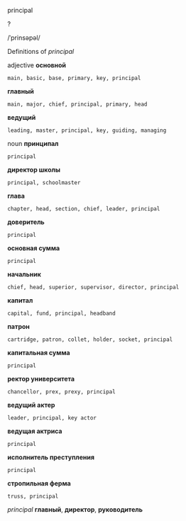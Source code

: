 principal

?

/ˈprinsəpəl/

Definitions of _principal_

adjective
**основной**

    main, basic, base, primary, key, principal
**главный**

    main, major, chief, principal, primary, head
**ведущий**

    leading, master, principal, key, guiding, managing

noun
**принципал**

    principal
**директор школы**

    principal, schoolmaster
**глава**

    chapter, head, section, chief, leader, principal
**доверитель**

    principal
**основная сумма**

    principal
**начальник**

    chief, head, superior, supervisor, director, principal
**капитал**

    capital, fund, principal, headband
**патрон**

    cartridge, patron, collet, holder, socket, principal
**капитальная сумма**

    principal
**ректор университета**

    chancellor, prex, prexy, principal
**ведущий актер**

    leader, principal, key actor
**ведущая актриса**

    principal
**исполнитель преступления**

    principal
**стропильная ферма**

    truss, principal

_principal_
**главный**, **директор**, **руководитель**